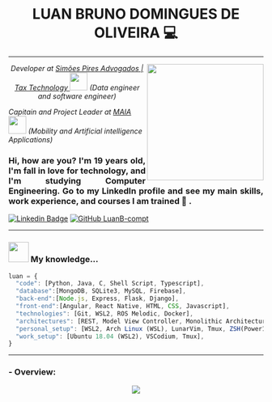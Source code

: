 <h1 align='center'> LUAN BRUNO DOMINGUES DE OLIVEIRA 💻 </h1>

---------------------------------------

<img align='right' src="https://github.com/LuanB-compt/README/blob/main/Imagens/README.jpg" width="230">
<p align="center"><em>Developer at <a href="https://www.simoespires.adv.br">Simões Pires Advogados | Tax Technology </a><img src="https://static.wixstatic.com/media/3216b1_35dc5a6574104e56a64a1a6f686d5234~mv2.png/v1/fill/w_334,h_93,al_c,q_85,usm_0.66_1.00_0.01,enc_auto/3216b1_35dc5a6574104e56a64a1a6f686d5234~mv2.png" width="35"> (Data engineer and software engineer)

Capitain and Project Leader at <a href="https://lince.facens.br/maia-mobilidade-aplicada-e-inteligencia-artificial/">MAIA </a><img src="https://mlogu6g7z5ex.i.optimole.com/SKggyqg-n-C2CCk4/w:341/h:334/q:90/https://lince.facens.br/wp-content/uploads/2020/04/logo-maia.png" width="35"> (Mobility and Artificial intelligence Applications) </em></p>

### <p align="justify">Hi, how are you? I'm 19 years old, I'm fall in love for technology, and I'm studying Computer Engineering. Go to my LinkedIn profile and see my main skills, work experience, and courses I am trained 🤠 . </p>

[![Linkedin Badge](https://img.shields.io/badge/-LinkedIn-blue?style=flat-square&logo=Linkedin&logoColor=white&link=https://www.linkedin.com/in/luan-bruno-2004031bb/)](https://www.linkedin.com/in/luan-bruno-2004031bb/)
[![GitHub LuanB-compt](https://img.shields.io/github/followers/LuanB-compt?label=follow&style=social)](https://github.com/LuanB-compt)

---------------------------------

### <img src="https://c.tenor.com/i_K3zWsgcG8AAAAj/hacker-pepe.gif" width="40"> My knowledge...  

```js
luan = {
  "code": [Python, Java, C, Shell Script, Typescript],
  "database":[MongoDB, SQLite3, MySQL, Firebase],
  "back-end":[Node.js, Express, Flask, Django],
  "front-end":[Angular, React Native, HTML, CSS, Javascript],
  "technologies": [Git, WSL2, ROS Melodic, Docker],
  "architectures": [REST, Model View Controller, Monolithic Architecture, Clean Architecture],
  "personal_setup": [WSL2, Arch Linux (WSL), LunarVim, Tmux, ZSH(Power10k)],
  "work_setup": [Ubuntu 18.04 (WSL2), VSCodium, Tmux],
}
```

----------------------------------

### - Overview:
<p align="center">
  <img align='center' src="https://github-readme-stats.vercel.app/api?username=LuanB-compt&hide=issues&theme=tokyonight" />  
</p>

